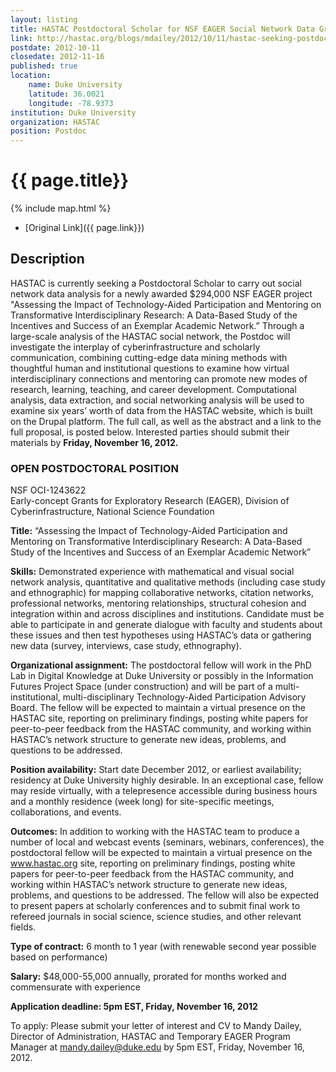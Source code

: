 ```yaml
---
layout: listing
title: HASTAC Postdoctoral Scholar for NSF EAGER Social Network Data Grant
link: http://hastac.org/blogs/mdailey/2012/10/11/hastac-seeking-postdoctoral-scholar-nsf-eager-social-network-data-grant
postdate: 2012-10-11
closedate: 2012-11-16
published: true
location:
    name: Duke University
    latitude: 36.0021
    longitude: -78.9373
institution: Duke University
organization: HASTAC
position: Postdoc
---
```



# {{ page.title}}

{% include map.html %}



* [Original Link]({{ page.link}})

## Description

HASTAC is currently seeking a Postdoctoral Scholar to carry out social network data analysis  for a newly awarded $294,000 NSF EAGER project "Assessing the Impact of Technology-Aided Participation and Mentoring on Transformative Interdisciplinary Research:  A Data-Based Study of the Incentives and Success of an Exemplar Academic Network.”  Through a large-scale analysis of  the HASTAC social network, the Postdoc will investigate the interplay of cyberinfrastructure and scholarly communication, combining cutting-edge data mining methods with thoughtful human and institutional questions to examine how virtual interdisciplinary connections and mentoring can promote new modes of research, learning, teaching, and career development. Computational analysis, data extraction, and social networking analysis will be used to examine six years’ worth of data from the HASTAC website, which is built on the Drupal platform.  The full call, as well as the abstract and a link to the full proposal, is posted below. Interested parties should submit their materials by **Friday, November 16, 2012.**

### OPEN POSTDOCTORAL POSITION

NSF OCI-1243622  
Early-concept Grants for Exploratory Research (EAGER), Division of Cyberinfrastructure, National Science Foundation

**Title:**   “Assessing the Impact of Technology-Aided Participation and Mentoring on Transformative Interdisciplinary Research:  A Data-Based Study of the Incentives and Success of an Exemplar Academic Network”

**Skills:**  Demonstrated experience with mathematical and visual social network analysis, quantitative and qualitative methods (including case study and ethnographic) for mapping collaborative networks, citation networks, professional networks, mentoring relationships, structural cohesion and integration within and across disciplines and institutions. Candidate must be able to participate in and generate dialogue with faculty and students about these issues and then test hypotheses using HASTAC’s data or gathering new data (survey, interviews, case study, ethnography).  

**Organizational assignment:**  The postdoctoral fellow will work in the PhD Lab in Digital Knowledge at Duke University or possibly in the Information Futures Project Space (under construction) and will be part of a multi-institutional, multi-disciplinary Technology-Aided Participation Advisory Board.   The fellow will be expected to maintain a virtual presence on the HASTAC site, reporting on preliminary findings, posting white papers for peer-to-peer feedback from the HASTAC community, and working within HASTAC’s network structure to generate new ideas, problems, and questions to be addressed.  

**Position availability:**   Start date December 2012, or earliest availability; residency at Duke University highly desirable.  In an exceptional case, fellow may reside virtually, with a telepresence accessible during business hours and a monthly residence (week long) for site-specific meetings, collaborations, and events.

**Outcomes:**  In addition to working with the HASTAC team to produce a number of local and webcast events (seminars, webinars, conferences), the postdoctoral fellow will be expected to maintain a virtual presence on the www.hastac.org site, reporting on preliminary findings, posting white papers for peer-to-peer feedback from the HASTAC community, and working within HASTAC’s network structure to generate new ideas, problems, and questions to be addressed.  The fellow will also be expected to present papers at scholarly conferences and to submit final work to refereed journals in social science, science studies, and other relevant fields.  

**Type of contract:** 6 month to 1 year (with renewable second year possible based on performance)

**Salary:**  $48,000-55,000 annually, prorated for months worked and commensurate with experience

**Application deadline:  5pm EST, Friday, November 16, 2012** 

To apply:  Please submit your letter of interest and CV to Mandy Dailey, Director of Administration, HASTAC and Temporary EAGER Program Manager at <mandy.dailey@duke.edu> by 5pm EST, Friday, November 16, 2012.